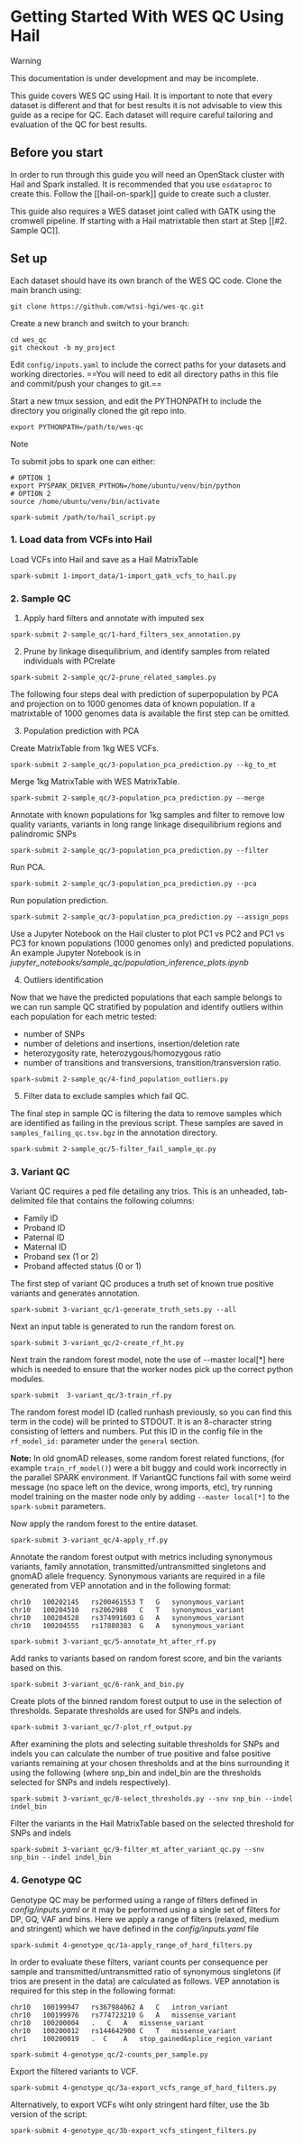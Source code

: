 # Getting Started With WES QC Using Hail

> [!WARNING]
> This documentation is under development and may be incomplete.

This guide covers WES QC using Hail. It is important to note that every dataset is different and that for best results it is not advisable to view this guide as a recipe for QC. Each dataset will require careful tailoring and evaluation of the QC for best results.

## Before you start

In order to run through this guide you will need an OpenStack cluster with Hail and Spark installed. It is recommended that you use `osdataproc` to create this. Follow the [[hail-on-spark]] guide to create such a cluster.

This guide also requires a WES dataset joint called with GATK using the cromwell pipeline. If starting with a Hail matrixtable then start at Step [[#2. Sample QC]].

## Set up

Each dataset should have its own branch of the WES QC code. Clone the main branch using:
```shell
git clone https://github.com/wtsi-hgi/wes-qc.git
```

Create a new branch and switch to your branch:

``` shell
cd wes_qc
git checkout -b my_project
```

Edit `config/inputs.yaml` to include the correct paths for your datasets and working directories. ==You will need to edit all directory paths in this file and commit/push your changes to git.==

Start a new tmux session, and edit the PYTHONPATH to include the directory you originally cloned the git repo into.

``` shell
export PYTHONPATH=/path/to/wes-qc
```

>[!NOTE]
>To submit jobs to spark one can either:
>```shell
># OPTION 1
>export PYSPARK_DRIVER_PYTHON=/home/ubuntu/venv/bin/python
># OPTION 2
>source /home/ubuntu/venv/bin/activate
>
>spark-submit /path/to/hail_script.py
>```

### 1. Load data from VCFs into Hail

Load VCFs into Hail and save as a Hail MatrixTable

```shell
spark-submit 1-import_data/1-import_gatk_vcfs_to_hail.py
```

### 2. Sample QC

1. Apply hard filters and annotate with imputed sex

``` shell
spark-submit 2-sample_qc/1-hard_filters_sex_annotation.py
```

2. Prune by linkage disequilibrium, and identify samples from related individuals with PCrelate

```shell
spark-submit 2-sample_qc/2-prune_related_samples.py
```

The following four steps deal with prediction of superpopulation by PCA and projection on to 1000 genomes data of known population. If a matrixtable of 1000 genomes data is available the first step can be omitted.

3. Population prediction with PCA

Create MatrixTable from 1kg WES VCFs.

``` shell
spark-submit 2-sample_qc/3-population_pca_prediction.py --kg_to_mt
```

Merge 1kg MatrixTable with WES MatrixTable.

``` shell
spark-submit 2-sample_qc/3-population_pca_prediction.py --merge
```

Annotate with known populations for 1kg samples and filter to remove low quality variants, variants in long range linkage disequilibrium regions and palindromic SNPs

``` shell
spark-submit 2-sample_qc/3-population_pca_prediction.py --filter
```

Run PCA.

``` shell
spark-submit 2-sample_qc/3-population_pca_prediction.py --pca
```

Run population prediction.

``` shell
spark-submit 2-sample_qc/3-population_pca_prediction.py --assign_pops
```

Use a Jupyter Notebook on the Hail cluster to plot PC1 vs PC2 and PC1 vs PC3 for known populations (1000 genomes only) and predicted populations. An example Jupyter Notebook is in *jupyter_notebooks/sample_qc/population_inference_plots.ipynb*

4. Outliers identification

Now that we have the predicted populations that each sample belongs to we can run sample QC stratified by population and identify outliers within each population for each metric tested:
- number of SNPs
- number of deletions and insertions, insertion/deletion ratе
- heterozygosity rate, heterozygous/homozygous ratio
- number of transitions and transversions, transition/transversion ratio.

``` shell
spark-submit 2-sample_qc/4-find_population_outliers.py
```

5. Filter data to exclude samples which fail QC.

The final step in sample QC is filtering the data to remove samples which are identified as failing in the previous script. <!At this stage samples failing on FREEMIX score and on identity checks are also removed. This samples should be in files in the annotations directory: `verify_bam_id_result_concat.selfSM` lists sample ID and FREEMIX score and `sanger_samples_excluded_after_gtcheck.txt` lists samples failing identity checks. If no samples fail identify checks the latter file could be empty.> These samples are saved in `samples_failing_qc.tsv.bgz` in the annotation directory.

``` shell
spark-submit 2-sample_qc/5-filter_fail_sample_qc.py
```

### 3. Variant QC

Variant QC requires a ped file detailing any trios. This is an unheaded, tab-delimited file that contains the following columns:
- Family ID
- Proband ID
- Paternal ID
- Maternal ID
- Proband sex (1 or 2)
- Proband affected status (0 or 1)


The first step of variant QC produces a truth set of known true positive variants and generates annotation.

``` shell
spark-submit 3-variant_qc/1-generate_truth_sets.py --all
```

Next an input table is generated to run the random forest on.

``` shell
spark-submit 3-variant_qc/2-create_rf_ht.py
```

Next train the random forest model, note the use of --master local[*] here which is needed to ensure that the worker nodes pick up the correct python modules.

``` shell
spark-submit  3-variant_qc/3-train_rf.py
```

The random forest model ID (called runhash previously, so you can find this term in the code)
will be printed to STDOUT.
It is an 8-character string consisting of letters and numbers.
Put this ID in the config file in the `rf_model_id:` parameter under the `general` section.

**Note:**
In old gnomAD releases, some random forest related functions,
(for example `train_rf_model()`) were a bit buggy
and could work incorrectly in the parallel SPARK environment.
If VariantQC functions fail with some weird message
(no space left on the device, wrong imports, etc),
try running model training on the master node only by adding `--master local[*]`
to the `spark-submit` parameters.

Now apply the random forest to the entire dataset.

``` shell
spark-submit 3-variant_qc/4-apply_rf.py
```

Annotate the random forest output with metrics including synonymous variants, family annotation, transmitted/untransmitted singletons and gnomAD allele frequency. Synonymous variants are required in a file generated from VEP annotation and in the following format:

```
chr10   100202145   rs200461553 T   G   synonymous_variant
chr10   100204510   rs2862988   C   T   synonymous_variant
chr10   100204528   rs374991603 G   A   synonymous_variant
chr10   100204555   rs17880383  G   A   synonymous_variant
```

``` shell
spark-submit 3-variant_qc/5-annotate_ht_after_rf.py
```

Add ranks to variants based on random forest score, and bin the variants based on this.

``` shell
spark-submit 3-variant_qc/6-rank_and_bin.py
```

Create plots of the binned random forest output to use in the selection of thresholds. Separate thresholds are used for SNPs and indels.

``` shell
spark-submit 3-variant_qc/7-plot_rf_output.py
```

After examining the plots and selecting suitable thresholds for SNPs and indels you can calculate the number of true positive and false positive variants remaining at your chosen thresholds and at the bins surrounding it using the following (where snp_bin and indel_bin are the thresholds selected for SNPs and indels respectively).

``` shell
spark-submit 3-variant_qc/8-select_thresholds.py --snv snp_bin --indel indel_bin
```

Filter the variants in the Hail MatrixTable based on the selected threshold for SNPs and indels

``` shell
spark-submit 3-variant_qc/9-filter_mt_after_variant_qc.py --snv snp_bin --indel indel_bin
```

### 4. Genotype QC

Genotype QC may be performed using a range of filters defined in *config/inputs.yaml* or it may be performed using a single set of filters for DP, GQ, VAF and bins. Here we apply a range of filters (relaxed, medium and stringent) which we have defined in the *config/inputs.yaml* file

``` shell
spark-submit 4-genotype_qc/1a-apply_range_of_hard_filters.py
```

In order to evaluate these filters, variant counts per consequence per sample and transmitted/untransmitted ratio of synonymous singletons (if trios are present in the data) are calculated as follows. VEP annotation is required for this step in the following format:

```
chr10   100199947   rs367984062 A   C   intron_variant
chr10   100199976   rs774723210 G   A   missense_variant
chr10   100200004   .   C   A   missense_variant
chr10   100200012   rs144642900 C   T   missense_variant
chr1    100200019   .  C    A   stop_gained&splice_region_variant
```

``` shell
spark-submit 4-genotype_qc/2-counts_per_sample.py
```

Export the filtered variants to VCF.

``` shell
spark-submit 4-genotype_qc/3a-export_vcfs_range_of_hard_filters.py
```

Alternatively, to export VCFs wiht only stringent hard filter, use the 3b version of the script:

``` shell
spark-submit 4-genotype_qc/3b-export_vcfs_stingent_filters.py
```
